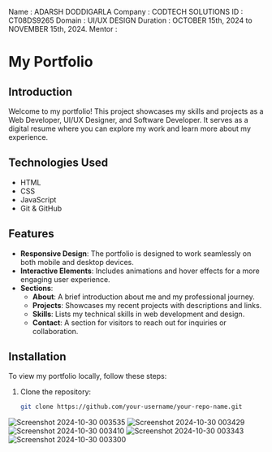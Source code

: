 Name : ADARSH DODDIGARLA
Company : CODTECH SOLUTIONS
ID : CT08DS9265
Domain : UI/UX DESIGN
Duration : OCTOBER 15th, 2024 to NOVEMBER 15th, 2024.
Mentor : 

# My Portfolio

## Introduction
Welcome to my portfolio! This project showcases my skills and projects as a Web Developer, UI/UX Designer, and Software Developer. It serves as a digital resume where you can explore my work and learn more about my experience.

## Technologies Used
- HTML
- CSS
- JavaScript
- Git & GitHub

## Features
- **Responsive Design**: The portfolio is designed to work seamlessly on both mobile and desktop devices.
- **Interactive Elements**: Includes animations and hover effects for a more engaging user experience.
- **Sections**:
  - **About**: A brief introduction about me and my professional journey.
  - **Projects**: Showcases my recent projects with descriptions and links.
  - **Skills**: Lists my technical skills in web development and design.
  - **Contact**: A section for visitors to reach out for inquiries or collaboration.

## Installation
To view my portfolio locally, follow these steps:
1. Clone the repository:
   ```bash
   git clone https://github.com/your-username/your-repo-name.git

![Screenshot 2024-10-30 003535](https://github.com/user-attachments/assets/c6244548-4c08-4ff4-92fe-a6ada645a46d)
![Screenshot 2024-10-30 003429](https://github.com/user-attachments/assets/fbcc2390-6cf4-4870-bbe9-9ca3ecbd590c)
![Screenshot 2024-10-30 003410](https://github.com/user-attachments/assets/4420fcec-6a18-41d2-93df-0beebdd73d44)
![Screenshot 2024-10-30 003343](https://github.com/user-attachments/assets/ad3e2853-410c-487e-9445-aa807a4e4015)
![Screenshot 2024-10-30 003300](https://github.com/user-attachments/assets/ba1be0ed-a97b-4bb7-9de6-ca7a4bf968d0)
